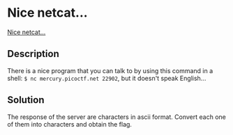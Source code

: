 # Nice netcat...

[Nice netcat...](https://play.picoctf.org/practice/challenge/156)

## Description

There is a nice program that you can talk to by using this command in a shell: `$ nc mercury.picoctf.net 22902`, but it doesn't speak English...

## Solution

The response of the server are characters in ascii format. Convert each one of them into characters and obtain the flag.